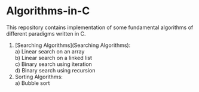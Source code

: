 # Algorithms-in-C
This repository contains implementation of some fundamental algorithms of different paradigms written in C. </br >
1. [Searching Algorithms](Searching Algorithms):<br />
<space> <space> a) Linear search on an array <br />
<space> <space> b) Linear search on a linked list<br />
<space> <space> c) Binary search using iteration<br />
<space> <space> d) Binary search using recursion <br />
2. Sorting Algorithms: <br/>
  a) Bubble sort
